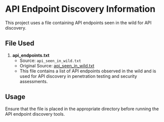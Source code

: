 
# API Endpoint Discovery Information

This project uses a file containing API endpoints seen in the wild for API discovery.

## File Used

1. **api_endpoints.txt**  
   - Source: `api_seen_in_wild.txt`  
   - Original Source: [api_seen_in_wild.txt](https://github.com/chrislockard/api_wordlist/blob/master/api_seen_in_wild.txt)
   - This file contains a list of API endpoints observed in the wild and is used for API discovery in penetration testing and security assessments.

## Usage
Ensure that the file is placed in the appropriate directory before running the API endpoint discovery tools.
